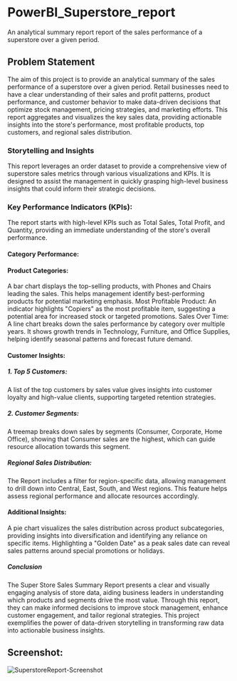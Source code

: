 # PowerBI_Superstore_report
An analytical summary report report of the sales performance of a superstore over a given period.

## Problem Statement
The aim of this project is to provide an analytical summary of the sales performance of a superstore over a given period. Retail businesses need to have a clear understanding of their sales and profit patterns, product performance, and customer behavior to make data-driven decisions that optimize stock management, pricing strategies, and marketing efforts. This report aggregates and visualizes the key sales data, providing actionable insights into the store's performance, most profitable products, top customers, and regional sales distribution.

### Storytelling and Insights
This report leverages an order dataset to provide a comprehensive view of superstore sales metrics through various visualizations and KPIs. It is designed to assist the management in quickly grasping high-level business insights that could inform their strategic decisions.

### Key Performance Indicators (KPIs):
The report starts with high-level KPIs such as Total Sales, Total Profit, and Quantity, providing an immediate understanding of the store's overall performance.

#### Category Performance:

#### Product Categories:
A bar chart displays the top-selling products, with Phones and Chairs leading the sales. This helps management identify best-performing products for potential marketing emphasis.
Most Profitable Product: An indicator highlights "Copiers" as the most profitable item, suggesting a potential area for increased stock or targeted promotions.
Sales Over Time: A line chart breaks down the sales performance by category over multiple years. It shows growth trends in Technology, Furniture, and Office Supplies, helping identify seasonal patterns and forecast future demand.

#### Customer Insights:
##### 1. Top 5 Customers:
A list of the top customers by sales value gives insights into customer loyalty and high-value clients, supporting targeted retention strategies.
##### 2. Customer Segments:
A treemap breaks down sales by segments (Consumer, Corporate, Home Office), showing that Consumer sales are the highest, which can guide resource allocation towards this segment.
##### Regional Sales Distribution:
The Report includes a filter for region-specific data, allowing management to drill down into Central, East, South, and West regions. This feature helps assess regional performance and allocate resources accordingly.

#### Additional Insights:
A pie chart visualizes the sales distribution across product subcategories, providing insights into diversification and identifying any reliance on specific items.
Highlighting a "Golden Date" as a peak sales date can reveal sales patterns around special promotions or holidays.

##### Conclusion
The Super Store Sales Summary Report presents a clear and visually engaging analysis of store data, aiding business leaders in understanding which products and segments drive the most value. Through this report, they can make informed decisions to improve stock management, enhance customer engagement, and tailor regional strategies. This project exemplifies the power of data-driven storytelling in transforming raw data into actionable business insights.

## Screenshot:
![SuperstoreReport-Screenshot](https://github.com/user-attachments/assets/104ce609-6c97-48ba-8335-9b2c24363045)

